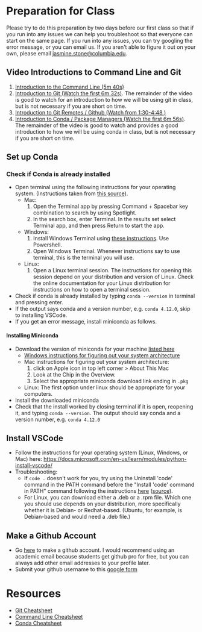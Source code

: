 # Preparation for Class
Please try to do this preparation by two days before our first class so that if you run into any issues we can help you troubleshoot so that everyone can start on the same page. If you run into any issues, you can try googling the error message, or you can email us. If you aren't able to figure it out on your own, please email jasmine.stone@columbia.edu.

## Video Introductions to Command Line and Git
1. [Introduction to the Command Line (5m 40s)](https://www.youtube.com/watch?v=cgVbqxtx3hU)
2. [Introduction to Git (Watch the first 6m 32s)](https://www.youtube.com/embed/uR6G2v_WsRA?end=392). The remainder of the video is good to watch for an introduction to how we will be using git in class, but is not necessary if you are short on time.
3. [Introduction to Git Remotes / Github (Watch from 1:30-4:48 )](https://www.youtube.com/embed/Gg4bLk8cGNo?start=90&end=288)
4. [Introduction to Conda / Package Managers (Watch the first 6m 56s)](https://www.youtube.com/embed/23aQdrS58e0?end=416). The remainder of the video is good to watch and provides a good introduction to how we will be using conda in class, but is not necessary if you are short on time.

## Set up Conda
### Check if Conda is already installed
- Open terminal using the following instructions for your operating system. (Instructions taken from [this source](https://docs.microsoft.com/en-us/learn/modules/python-install-vscode/)).
    - Mac:
        1. Open the Terminal app by pressing Command + Spacebar key combination to search by using Spotlight.
        2. In the search box, enter Terminal. In the results set select Terminal app, and then press Return to start the app.
    - Windows:
        1. Install Windows Terminal using [these instructions](https://docs.microsoft.com/en-us/windows/terminal/install). Use Powershell.
        2. Open Windows Terminal. Whenever instructions say to use terminal, this is the terminal you will use.
    - Linux: 
        1. Open a Linux terminal session. The instructions for opening this session depend on your distribution and version of Linux. Check the online documentation for your Linux distribution for instructions on how to open a terminal session.
- Check if conda is already installed by typing `conda --version` in terminal and pressing enter.
- If the output says conda and a version number, e.g. `conda 4.12.0`, skip to installing VSCode.
- If you get an error message, install miniconda as follows.

#### Installing Miniconda
- Download the version of miniconda for your machine [listed here](https://docs.conda.io/en/latest/miniconda.html#latest-miniconda-installer-links)
    - [Windows instructions for figuring out your system architecture](https://pcguide101.com/cpu/what-is-my-processor-architecture/)
    - Mac instructions for figuring out your system architecture:
        1. click on Apple icon in top left corner > About This Mac
        2. Look at the Chip in the Overview.
        3. Select the appropriate miniconda download link ending in `.pkg`
    - Linux: The first option under linux should be appropriate for your computers.
- Install the downloaded miniconda
- Check that the install worked by closing terminal if it is open, reopening it, and typing `conda --version`. The output should say conda and a version number, e.g. `conda 4.12.0`


## Install VSCode
- Follow the instructions for your operating system (Linux, Windows, or Mac) here: https://docs.microsoft.com/en-us/learn/modules/python-install-vscode/
- Troubleshooting:
    - If `code .` doesn't work for you, try using the Uninstall 'code' command in the PATH command before the "Install 'code' command in PATH" command following the instructions [here](https://code.visualstudio.com/docs/setup/mac#_launching-from-the-command-line) ([source](https://stackoverflow.com/questions/29955500/code-is-not-working-in-on-the-command-line-for-visual-studio-code-on-os-x-ma)).
    - For Linux, you can download either a .deb or a .rpm file. Which one you should use depends on your distribution, more specifically whether it is Debian- or Redhat-based. (Ubuntu, for example, is Debian-based and would need a .deb file.)


## Make a Github Account
- Go [here](https://github.com/signup?ref_cta=Sign+up&ref_loc=header+logged+out&ref_page=%2F&source=header-home) to make a github account. I would recommend using an academic email because students get github pro for free, but you can always add other email addresses to your profile later. 
- Submit your github username to this [google form](https://forms.gle/idAGheSfm6VCspwq9)


# Resources
- [Git Cheatsheet](https://training.github.com/downloads/github-git-cheat-sheet.pdf)
- [Command Line Cheatsheet](https://www.educative.io/blog/bash-shell-command-cheat-sheet)
- [Conda Cheatsheet](https://docs.conda.io/projects/conda/en/4.6.0/_downloads/52a95608c49671267e40c689e0bc00ca/conda-cheatsheet.pdf)
